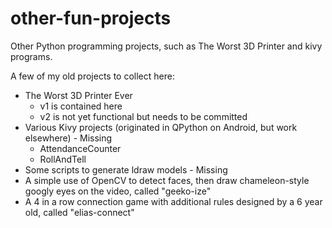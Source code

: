 # other-fun-projects
Other Python programming projects, such as The Worst 3D Printer and kivy programs.

A few of my old projects to collect here:

* The Worst 3D Printer Ever
  * v1 is contained here
  * v2 is not yet functional but needs to be committed
* Various Kivy projects (originated in QPython on Android, but work elsewhere) - Missing
  * AttendanceCounter
  * RollAndTell
* Some scripts to generate ldraw models - Missing
* A simple use of OpenCV to detect faces, then draw chameleon-style googly eyes on the video, called "geeko-ize"
* A 4 in a row connection game with additional rules designed by a 6 year old, called "elias-connect"
